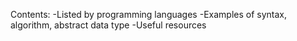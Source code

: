 Contents:
-Listed by programming languages
-Examples of syntax, algorithm, abstract data type
-Useful resources
